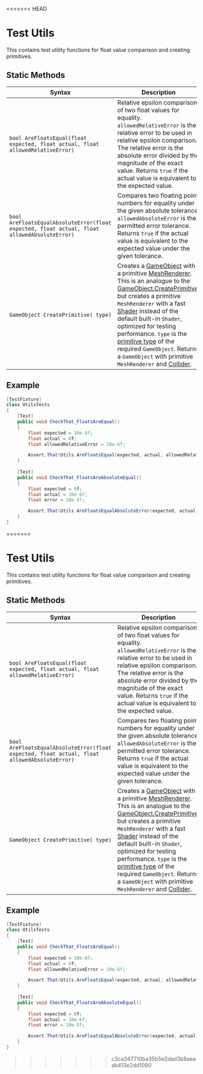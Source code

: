 <<<<<<< HEAD
# Test Utils

This contains test utility functions for float value comparison and creating primitives.

## Static Methods

| Syntax                                                       | Description                                                  |
| ------------------------------------------------------------ | ------------------------------------------------------------ |
| `bool AreFloatsEqual(float expected, float actual, float allowedRelativeError)` | Relative epsilon comparison of two float values for equality. `allowedRelativeError` is the relative error to be used in relative epsilon comparison. The relative error is the absolute error divided by the magnitude of the exact value. Returns `true` if the actual value is equivalent to the expected value. |
| `bool AreFloatsEqualAbsoluteError(float expected, float actual, float allowedAbsoluteError)` | Compares two floating point numbers for equality under the given absolute tolerance. `allowedAbsoluteError` is the permitted error tolerance. Returns `true` if the actual value is equivalent to the expected value under the given tolerance. |
| `GameObject CreatePrimitive( type)`                          | Creates a [GameObject](https://docs.unity3d.com/ScriptReference/GameObject.html) with a primitive [MeshRenderer](https://docs.unity3d.com/ScriptReference/MeshRenderer.html). This is an analogue to the [GameObject.CreatePrimitive](https://docs.unity3d.com/ScriptReference/GameObject.CreatePrimitive.html), but creates a primitive `MeshRenderer` with a fast [Shader](https://docs.unity3d.com/ScriptReference/Shader.html) instead of the default built-in `Shader`, optimized for testing performance.  `type` is the [primitive type](https://docs.unity3d.com/ScriptReference/PrimitiveType.html) of the required `GameObject`. Returns a `GameObject` with primitive `MeshRenderer` and [Collider](https://docs.unity3d.com/ScriptReference/Collider.html). |

## Example

```c#
[TestFixture]
class UtilsTests
{
    [Test]
    public void CheckThat_FloatsAreEqual()
    {
        float expected = 10e-8f;
        float actual = 0f;
        float allowedRelativeError = 10e-6f;

        Assert.That(Utils.AreFloatsEqual(expected, actual, allowedRelativeError), Is.True);
    }
	
    [Test]
    public void CheckThat_FloatsAreAbsoluteEqual()
    {
        float expected = 0f;
        float actual = 10e-6f;
        float error = 10e-5f;

        Assert.That(Utils.AreFloatsEqualAbsoluteError(expected, actual, error), Is.True);
    }
}
```

=======
# Test Utils

This contains test utility functions for float value comparison and creating primitives.

## Static Methods

| Syntax                                                       | Description                                                  |
| ------------------------------------------------------------ | ------------------------------------------------------------ |
| `bool AreFloatsEqual(float expected, float actual, float allowedRelativeError)` | Relative epsilon comparison of two float values for equality. `allowedRelativeError` is the relative error to be used in relative epsilon comparison. The relative error is the absolute error divided by the magnitude of the exact value. Returns `true` if the actual value is equivalent to the expected value. |
| `bool AreFloatsEqualAbsoluteError(float expected, float actual, float allowedAbsoluteError)` | Compares two floating point numbers for equality under the given absolute tolerance. `allowedAbsoluteError` is the permitted error tolerance. Returns `true` if the actual value is equivalent to the expected value under the given tolerance. |
| `GameObject CreatePrimitive( type)`                          | Creates a [GameObject](https://docs.unity3d.com/ScriptReference/GameObject.html) with a primitive [MeshRenderer](https://docs.unity3d.com/ScriptReference/MeshRenderer.html). This is an analogue to the [GameObject.CreatePrimitive](https://docs.unity3d.com/ScriptReference/GameObject.CreatePrimitive.html), but creates a primitive `MeshRenderer` with a fast [Shader](https://docs.unity3d.com/ScriptReference/Shader.html) instead of the default built-in `Shader`, optimized for testing performance.  `type` is the [primitive type](https://docs.unity3d.com/ScriptReference/PrimitiveType.html) of the required `GameObject`. Returns a `GameObject` with primitive `MeshRenderer` and [Collider](https://docs.unity3d.com/ScriptReference/Collider.html). |

## Example

```c#
[TestFixture]
class UtilsTests
{
    [Test]
    public void CheckThat_FloatsAreEqual()
    {
        float expected = 10e-8f;
        float actual = 0f;
        float allowedRelativeError = 10e-6f;

        Assert.That(Utils.AreFloatsEqual(expected, actual, allowedRelativeError), Is.True);
    }
	
    [Test]
    public void CheckThat_FloatsAreAbsoluteEqual()
    {
        float expected = 0f;
        float actual = 10e-6f;
        float error = 10e-5f;

        Assert.That(Utils.AreFloatsEqualAbsoluteError(expected, actual, error), Is.True);
    }
}
```

>>>>>>> c3ca347710ba35b5e2dad3b8aeaab413e2dd1090
